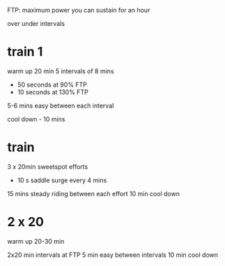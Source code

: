 FTP: maximum power you can sustain for an hour

over under intervals

# train 1
warm up 20 min
5 intervals of 8 mins
- 50 seconds at 90% FTP
- 10 seconds at 130% FTP

5-6 mins easy between each interval

cool down - 10 mins

# train
3 x 20min sweetspot efforts 
- 10 s saddle surge every 4 mins

15 mins steady riding between each effort
10 min cool down

# 2 x 20
warm up 20-30 min

2x20 min intervals at FTP
5 min easy between intervals
10 min cool down











